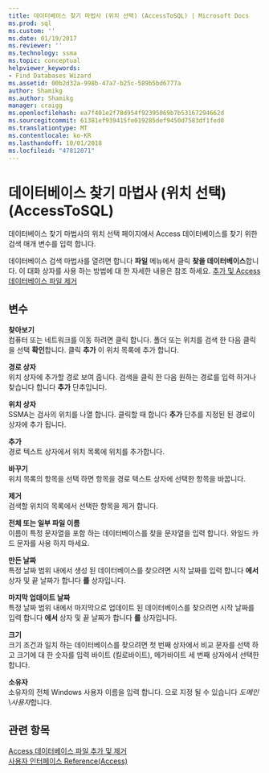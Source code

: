 ```yaml
---
title: 데이터베이스 찾기 마법사 (위치 선택) (AccessToSQL) | Microsoft Docs
ms.prod: sql
ms.custom: ''
ms.date: 01/19/2017
ms.reviewer: ''
ms.technology: ssma
ms.topic: conceptual
helpviewer_keywords:
- Find Databases Wizard
ms.assetid: 00b2d32a-998b-47a7-b25c-589b5bd6777a
author: Shamikg
ms.author: Shamikg
manager: craigg
ms.openlocfilehash: ea7f401e2f78d954f92395069b7b53167294662d
ms.sourcegitcommit: 61381ef939415fe019285def9450d7583df1fed0
ms.translationtype: MT
ms.contentlocale: ko-KR
ms.lasthandoff: 10/01/2018
ms.locfileid: "47812071"
---
```

# <a name="find-databases-wizard-select-locations-accesstosql"></a>데이터베이스 찾기 마법사 (위치 선택) (AccessToSQL)
데이터베이스 찾기 마법사의 위치 선택 페이지에서 Access 데이터베이스를 찾기 위한 검색 매개 변수를 입력 합니다.  
  
데이터베이스 검색 마법사를 열려면 합니다 **파일** 메뉴에서 클릭 **찾을 데이터베이스**합니다. 이 대화 상자를 사용 하는 방법에 대 한 자세한 내용은 참조 하세요. [추가 및 Access 데이터베이스 파일 제거](adding-and-removing-access-database-files-accesstosql.md)  
  
## <a name="options"></a>변수  
**찾아보기**  
컴퓨터 또는 네트워크를 이동 하려면 클릭 합니다. 폴더 또는 위치를 검색 한 다음 클릭을 선택 **확인**합니다. 클릭 **추가** 이 위치 목록에 추가 합니다.  
  
**경로 상자**  
위치 상자에 추가할 경로 보여 줍니다. 검색을 클릭 한 다음 원하는 경로를 입력 하거나 찾습니다 합니다 **추가** 단추입니다.  
  
**위치 상자**  
SSMA는 검사의 위치를 나열 합니다. 클릭할 때 합니다 **추가** 단추를 지정된 된 경로이 상자에 추가 됩니다.  
  
**추가**  
경로 텍스트 상자에서 위치 목록에 위치를 추가합니다.  
  
**바꾸기**  
위치 목록의 항목을 선택 하면 항목을 경로 텍스트 상자에 선택한 항목을 바꿉니다.  
  
**제거**  
검색할 위치의 목록에서 선택한 항목을 제거 합니다.  
  
**전체 또는 일부 파일 이름**  
이름이 특정 문자열을 포함 하는 데이터베이스를 찾을 문자열을 입력 합니다. 와일드 카드 문자를 사용 하지 마세요.  
  
**만든 날짜**  
특정 날짜 범위 내에서 생성 된 데이터베이스를 찾으려면 시작 날짜를 입력 합니다 **에서** 상자 및 끝 날짜가 합니다 **를** 상자입니다.  
  
**마지막 업데이트 날짜**  
특정 날짜 범위 내에서 마지막으로 업데이트 된 데이터베이스를 찾으려면 시작 날짜를 입력 합니다 **에서** 상자 및 끝 날짜가 합니다 **를** 상자입니다.  
  
**크기**  
크기 조건과 일치 하는 데이터베이스를 찾으려면 첫 번째 상자에서 비교 문자를 선택 하 고 크기에 대 한 숫자를 입력 바이트 (킬로바이트), 메가바이트 세 번째 상자에서 선택한 합니다.  
  
**소유자**  
소유자의 전체 Windows 사용자 이름을 입력 합니다. 으로 지정 될 수 있습니다 *도메인*\\*사용자*합니다.  
  
## <a name="see-also"></a>관련 항목  
[Access 데이터베이스 파일 추가 및 제거](adding-and-removing-access-database-files-accesstosql.md)  
[사용자 인터페이스 Reference(Access)](http://msdn.microsoft.com/af24c303-4a41-449b-9c86-d6558a97e839)  
  
